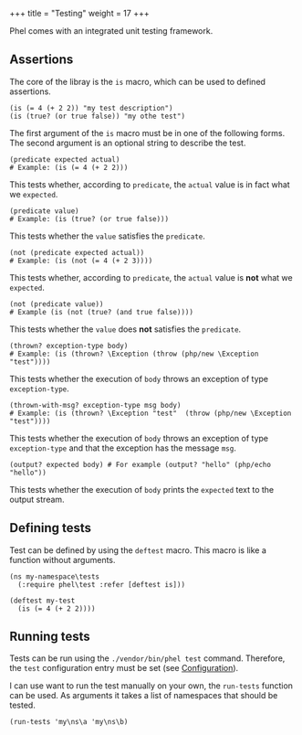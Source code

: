 +++
title = "Testing"
weight = 17
+++

Phel comes with an integrated unit testing framework.

## Assertions

The core of the libray is the `is` macro, which can be used to defined assertions.

```phel
(is (= 4 (+ 2 2)) "my test description")
(is (true? (or true false)) "my othe test")
```

The first argument of the `is` macro must be in one of the following forms. The second argument is an optional string to describe the test.

```phel
(predicate expected actual)
# Example: (is (= 4 (+ 2 2)))
```

This tests whether, according to `predicate`, the `actual` value is in fact what we `expected`.

```phel
(predicate value)
# Example: (is (true? (or true false)))
```
This tests whether the `value` satisfies the `predicate`.

```phel
(not (predicate expected actual))
# Example: (is (not (= 4 (+ 2 3))))
```

This tests whether, according to `predicate`, the `actual` value is **not** what we `expected`.

```phel
(not (predicate value))
# Example (is (not (true? (and true false))))
```
This tests whether the `value` does **not** satisfies the `predicate`.

```phel
(thrown? exception-type body)
# Example: (is (thrown? \Exception (throw (php/new \Exception "test"))))
```
This tests whether the execution of `body` throws an exception of type `exception-type`.

```phel
(thrown-with-msg? exception-type msg body)
# Example: (is (thrown? \Exception "test"  (throw (php/new \Exception "test"))))
```
This tests whether the execution of `body` throws an exception of type `exception-type` and that the exception has the message `msg`.

```phel
(output? expected body) # For example (output? "hello" (php/echo "hello"))
```
This tests whether the execution of `body` prints the `expected` text to the output stream.

## Defining tests

Test can be defined by using the `deftest` macro. This macro is like a function without arguments.

```phel
(ns my-namespace\tests
  (:require phel\test :refer [deftest is]))

(deftest my-test
  (is (= 4 (+ 2 2))))
```

## Running tests

Tests can be run using the `./vendor/bin/phel test` command. Therefore, the `test` configuration entry must be set (see [Configuration](/documentation/configuration/)).

I can use want to run the test manually on your own, the `run-tests` function can be used.  As arguments it takes a list of namespaces that should be tested.

```phel
(run-tests 'my\ns\a 'my\ns\b)
```
